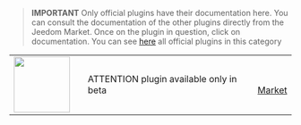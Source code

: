 
>**IMPORTANT**
>Only official plugins have their documentation here. You can consult the documentation of the other plugins directly from the Jeedom Market. Once on the plugin in question, click on documentation.
>You can see [here](https://market.jeedom.com/index.php?v=d&p=market&type=plugin&categorie=pro) all official plugins in this category


| | | | |
|--- | --- | --- | ---|
|<img src="./beta/._icon.png" class="pluginLogo" width="100" />||ATTENTION plugin available only in beta<br/>|<br/>[Market](https://market.jeedom.com/index.php?v=d&p=market_display&id=-1)|
